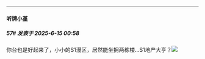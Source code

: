 ﻿
*****

####  听牌小堇  
##### 57#       发表于 2025-6-15 00:58

你台也是好起来了，小小的S1漫区，居然能坐拥两栋楼…S1地产大亨？<img src="https://static.stage1st.com/image/smiley/face2017/037.png" referrerpolicy="no-referrer">

